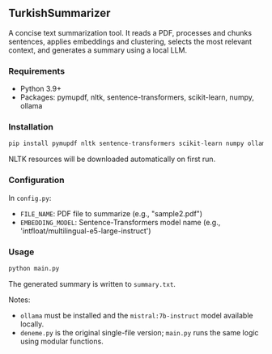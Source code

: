 ## TurkishSummarizer

A concise text summarization tool. It reads a PDF, processes and chunks sentences, applies embeddings and clustering, selects the most relevant context, and generates a summary using a local LLM.

### Requirements
- Python 3.9+
- Packages: pymupdf, nltk, sentence-transformers, scikit-learn, numpy, ollama

### Installation
```bash
pip install pymupdf nltk sentence-transformers scikit-learn numpy ollama
```
NLTK resources will be downloaded automatically on first run.

### Configuration
In `config.py`:
- `FILE_NAME`: PDF file to summarize (e.g., "sample2.pdf")
- `EMBEDDING_MODEL`: Sentence-Transformers model name (e.g., 'intfloat/multilingual-e5-large-instruct')

### Usage
```bash
python main.py
```
The generated summary is written to `summary.txt`.

Notes:
- `ollama` must be installed and the `mistral:7b-instruct` model available locally.
- `deneme.py` is the original single-file version; `main.py` runs the same logic using modular functions.